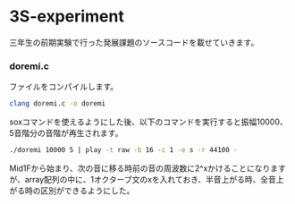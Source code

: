 # 3S-experiment
三年生の前期実験で行った発展課題のソースコードを載せていきます。  
### doremi.c  
ファイルをコンパイルします。  
```bash  
clang doremi.c -o doremi  
```  
soxコマンドを使えるようにした後、以下のコマンドを実行すると振幅10000、5音階分の音階が再生されます。  
```bash
./doremi 10000 5 | play -t raw -b 16 -c 1 -e s -r 44100 -
```  
Mid1Fから始まり、次の音に移る時前の音の周波数に2^xかけることになりますが、array配列の中に、1オクターブ文のxを入れておき、半音上がる時、全音上がる時の区別ができるようにした。  
